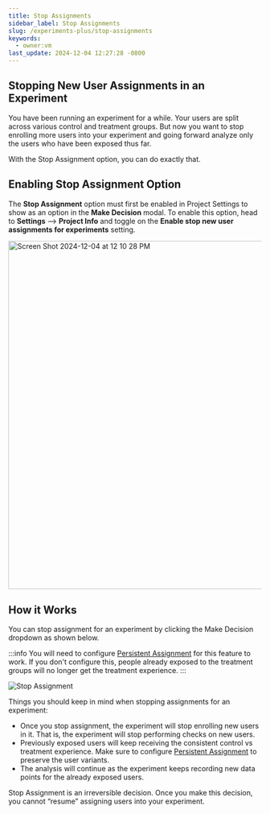 ```yaml
---
title: Stop Assignments
sidebar_label: Stop Assignments
slug: /experiments-plus/stop-assignments
keywords:
  - owner:vm
last_update: 2024-12-04 12:27:28 -0800
---
```



## Stopping New User Assignments in an Experiment

You have been running an experiment for a while. Your users are split across various control and treatment groups. But now you want to stop enrolling more users into your experiment and going forward analyze only the users who have been exposed thus far.

With the Stop Assignment option, you can do exactly that. 

## Enabling Stop Assignment Option
The **Stop Assignment** option must first be enabled in Project Settings to show as an option in the **Make Decision** modal. To enable this option, head to **Settings** --> **Project Info** and toggle on the **Enable stop new user assignments for experiments** setting. 

<img width="692" alt="Screen Shot 2024-12-04 at 12 10 28 PM" src="https://github.com/user-attachments/assets/cd4bf488-9f9f-486e-b152-123a35a0204e"/>


## How it Works
You can stop assignment for an experiment by clicking the Make Decision dropdown as shown below.

:::info 
You will need to configure [Persistent Assignment](/server/concepts/persistent_assignment) for this feature to work. If you don't configure this, people already exposed to the treatment groups will no longer get the treatment experience.
:::

![Stop Assignment](/img/stop_assignment.png)


Things you should keep in mind when stopping assignments for an experiment:
- Once you stop assignment, the experiment will stop enrolling new users in it. That is, the experiment will stop performing checks on new users.
- Previously exposed users will keep receiving the consistent control vs treatment experience. Make sure to configure [Persistent Assignment](/server/concepts/persistent_assignment) to preserve the user variants.
- The analysis will continue as the experiment keeps recording new data points for the already exposed users.

Stop Assignment is an irreversible decision. Once you make this decision, you cannot “resume” assigning users into your experiment.

